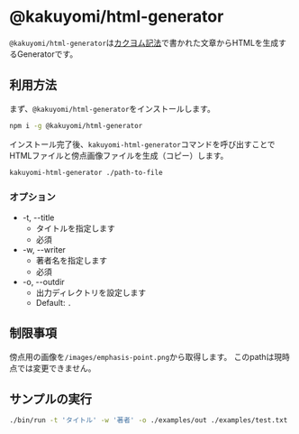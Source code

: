 # @kakuyomi/html-generator

`@kakuyomi/html-generator`は[カクヨム記法](https://kakuyomu.jp/help/entry/notation)で書かれた文章からHTMLを生成するGeneratorです。

## 利用方法

まず、`@kakuyomi/html-generator`をインストールします。

```bash
npm i -g @kakuyomi/html-generator
```

インストール完了後、`kakuyomi-html-generator`コマンドを呼び出すことでHTMLファイルと傍点画像ファイルを生成（コピー）します。

```bash
kakuyomi-html-generator ./path-to-file
```

### オプション

- -t, --title
  - タイトルを指定します
  - 必須
- -w, --writer
  - 著者名を指定します
  - 必須
- -o, --outdir
  - 出力ディレクトリを設定します
  - Default: `.`

## 制限事項

傍点用の画像を`/images/emphasis-point.png`から取得します。
このpathは現時点では変更できません。

## サンプルの実行

```bash
./bin/run -t 'タイトル' -w '著者' -o ./examples/out ./examples/test.txt
```
